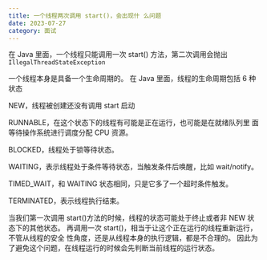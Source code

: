 ```yaml
---
title: 一个线程两次调用 start()，会出现什 么问题
date: 2023-07-27
category: 面试
---
```


在 Java 里面，一个线程只能调用一次 start() 方法，第二次调用会抛出 `IllegalThreadStateException`

一个线程本身是具备一个生命周期的。 在 Java 里面，线程的生命周期包括 6 种状态

NEW，线程被创建还没有调用 start 启动

RUNNABLE，在这个状态下的线程有可能是正在运行，也可能是在就绪队列里 面等待操作系统进行调度分配 CPU 资源。

BLOCKED，线程处于锁等待状态。

WAITING，表示线程处于条件等待状态，当触发条件后唤醒，比如 wait/notify。

TIMED_WAIT，和 WAITING 状态相同，只是它多了一个超时条件触发。

TERMINATED，表示线程执行结束。

当我们第一次调用 start()方法的时候，线程的状态可能处于终止或者非 NEW 状 态下的其他状态。 再调用一次 start()，相当于让这个正在运行的线程重新运行，不管从线程的安全 性角度，还是从线程本身的执行逻辑，都是不合理的。 因此为了避免这个问题，在线程运行的时候会先判断当前线程的运行状态。